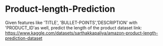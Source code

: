 # Product-length-Prediction
Given features like 'TITLE', 'BULLET-POINTS','DESCRIPTION' with 'PRODUCT_ID'as well, predict the length of the product
dataset link: https://www.kaggle.com/datasets/sarthakkapaliya/amazon-product-length-prediction-dataset
